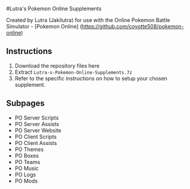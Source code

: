 #Lutra's Pokemon Online Supplements

Created by Lutra (Jakilutra) for use with the Online Pokemon Battle Simulator - [Pokemon Online] (https://github.com/coyotte508/pokemon-online)

##  Instructions
1. Download the repository files here
2. Extract `Lutra-s-Pokemon-Online-Supplements.7z`
3. Refer to the specific instructions on how to setup your chosen supplement.

## Subpages

* PO Server Scripts
* PO Server Assists 
* PO Server Website
* PO Client Scripts
* PO Client Assists
* PO Themes
* PO Boxes
* PO Teams
* PO Music
* PO Logs
* PO Mods
